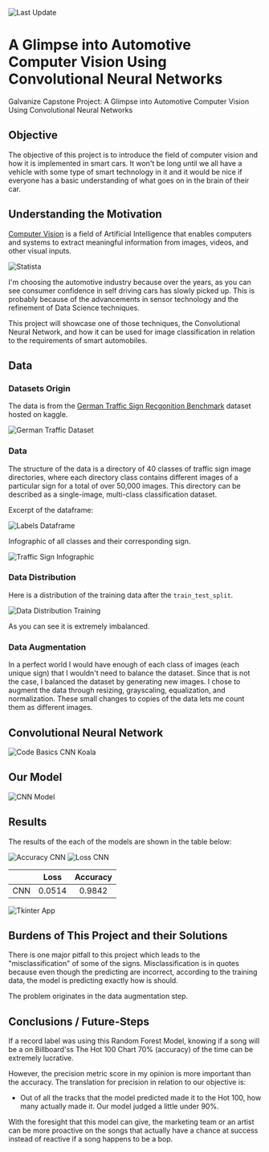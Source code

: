 ![Last Update](https://img.shields.io/badge/last%20change-September%20--%2015%20--%202021%20-yellowgreen)
# A Glimpse into Automotive Computer Vision Using Convolutional Neural Networks
Galvanize Capstone Project: A Glimpse into Automotive Computer Vision Using Convolutional Neural Networks

## Objective
The objective of this project is to introduce the field of computer vision and how it is implemented in smart cars. It won't be long until we all have a vehicle with some type of smart technology in it and it would be nice if everyone has a basic understanding of what goes on in the brain of their car. 

## Understanding the Motivation 
[Computer Vision](https://www.ibm.com/topics/computer-vision) is a field of Artificial Intelligence that enables computers and systems to extract meaningful information from images, videos, and other visual inputs.

![Statista](images/statista.jpeg)

I'm  choosing the automotive industry because over the years, as you can see consumer confidence in self driving cars has slowly picked up. This is probably because of the advancements in sensor technology and the refinement of Data Science techniques. 

This project will showcase one of those techniques, the Convolutional Neural Network, and how it can be used for image classification in relation to the requirements of smart automobiles. 

## Data 
### Datasets Origin
The data is from the [German Traffic Sign Recgonition Benchmark](https://www.kaggle.com/meowmeowmeowmeowmeow/gtsrb-german-traffic-sign) dataset hosted on kaggle.

![German Traffic Dataset](images/german_traffic_sign_dataset.png)

### Data
The structure of the data is a directory of 40 classes of traffic sign image directories, where each directory class contains different images of a particular sign for a total of over 50,000 images. This directory can be described as a single-image, multi-class classification dataset.

Excerpt of the dataframe:

![Labels Dataframe](plots/Label_df.png)

Infographic of all classes and their corresponding sign.

![Traffic Sign Infographic](images/Traffic_Sign_Label_Infographic.jpg)

### Data Distribution
Here is a distribution of the training data after the `train_test_split`.

![Data Distribution Training](plots/DistributionTrainingExamples.png)

As you can see it is extremely imbalanced. 

### Data Augmentation
In a perfect world I would have enough of each class of images (each unique sign) that I wouldn't need to balance the dataset. Since that is not the case, I balanced the dataset by generating new images. I chose to augment the data through resizing, grayscaling, equalization, and normalization. These small changes to copies of the data lets me count them as different images. 

## Convolutional Neural Network

![Code Basics CNN Koala](images/CodeBasicsCNNKoala.png)

## Our Model

![CNN Model](plots/CNN_Model.png)

## Results
The results of the each of the models are shown in the table below:


![Accuracy CNN](plots/AccuracyCNN.png) ![Loss CNN](plots/LossCNN.png)

|  | Loss | Accuracy |
| :--: | :--: | :----: |
| CNN | 0.0514 | 0.9842 |

![Tkinter App](plots/tkinter.png)

## Burdens of This Project and their Solutions
There is one major pitfall to this project which leads to the "misclassification" of some of the signs. Misclassification is in quotes because even though the predicting are incorrect, according to the training data, the model is predicting exactly how is should.

The problem originates in the data augmentation step.

## Conclusions / Future-Steps

If a record label was using this Random Forest Model, knowing if a song will be a on Billboard'ss The Hot 100 Chart 70% (accuracy) of the time can be extremely lucrative. 

However, the precision metric score in my opinion is more important than the accuracy. 
The translation for precision in relation to our objective is:
* Out of all the tracks that the model predicted made it to the Hot 100, how many actually made it. Our model judged a little under 90%. 

With the foresight that this model can give, the marketing team or an  artist can be more proactive on the songs that actually have a chance at success instead of reactive if a song happens to be a bop.

